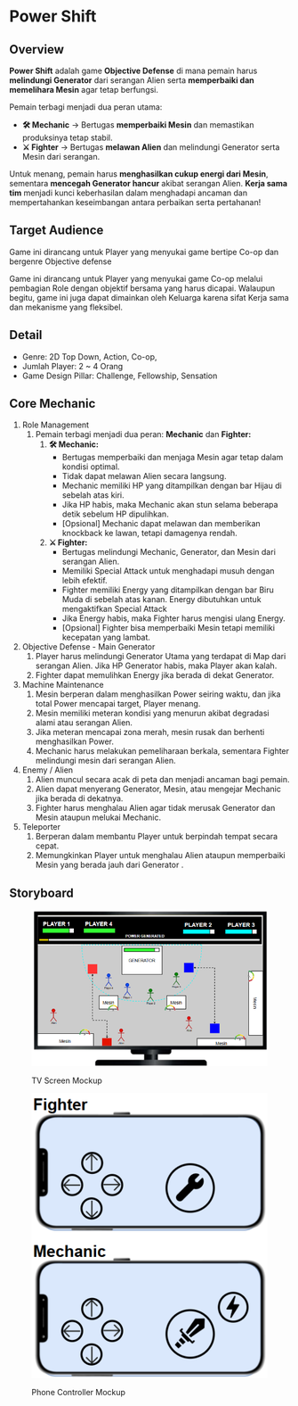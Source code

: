 # Power Shift

## Overview

**Power Shift** adalah game **Objective Defense** di mana pemain harus **melindungi Generator** dari serangan Alien serta **memperbaiki dan memelihara Mesin** agar tetap berfungsi.

Pemain terbagi menjadi dua peran utama:

* **🛠️ Mechanic** → Bertugas **memperbaiki Mesin** dan memastikan produksinya tetap stabil.
* **⚔️ Fighter** → Bertugas **melawan Alien** dan melindungi Generator serta Mesin dari serangan.

Untuk menang, pemain harus **menghasilkan cukup energi dari Mesin**, sementara **mencegah Generator hancur** akibat serangan Alien. **Kerja sama tim** menjadi kunci keberhasilan dalam menghadapi ancaman dan mempertahankan keseimbangan antara perbaikan serta pertahanan!&#x20;

## Target Audience

Game ini dirancang untuk Player yang menyukai game bertipe Co-op dan bergenre Objective defense&#x20;



Game ini dirancang untuk Player yang menyukai game Co-op melalui pembagian Role dengan objektif bersama yang harus dicapai. Walaupun begitu, game ini juga dapat dimainkan oleh Keluarga karena sifat Kerja sama dan mekanisme yang fleksibel. &#x20;

## Detail

* Genre: 2D Top Down, Action, Co-op,
* Jumlah Player: 2 \~ 4 Orang
* Game Design Pillar: Challenge, Fellowship, Sensation

## Core Mechanic

1. Role Management
   1. Pemain terbagi menjadi dua peran: **Mechanic** dan **Fighter:**
      1. **🛠️ Mechanic:**
         * Bertugas memperbaiki dan menjaga Mesin agar tetap dalam kondisi optimal.
         * Tidak dapat melawan Alien secara langsung.
         * Mechanic memiliki HP yang ditampilkan dengan bar Hijau di sebelah atas kiri.
         * Jika HP habis, maka Mechanic akan stun selama beberapa detik sebelum HP dipulihkan.
         * \[Opsional] Mechanic dapat melawan dan memberikan knockback ke lawan, tetapi damagenya rendah.
      2. **⚔️ Fighter:**
         * Bertugas melindungi Mechanic, Generator, dan Mesin dari serangan Alien.
         * Memiliki Special Attack untuk menghadapi musuh dengan lebih efektif.
         * Fighter memiliki Energy yang ditampilkan dengan bar Biru Muda di sebelah atas kanan. Energy dibutuhkan untuk mengaktifkan Special Attack
         * Jika Energy habis, maka Fighter harus mengisi ulang Energy.
         * \[Opsional] Fighter bisa memperbaiki Mesin tetapi memiliki kecepatan yang lambat.
2. Objective Defense - Main Generator
   1. Player harus melindungi Generator Utama yang terdapat di Map dari serangan Alien. Jika HP Generator habis, maka Player akan kalah.
   2. Fighter dapat memulihkan Energy jika berada di dekat Generator.
3. Machine Maintenance&#x20;
   1. Mesin berperan dalam menghasilkan Power seiring waktu, dan jika total Power mencapai target, Player menang.
   2. Mesin memiliki meteran kondisi yang menurun akibat degradasi alami atau serangan Alien.
   3. Jika meteran mencapai zona merah, mesin rusak dan berhenti menghasilkan Power.
   4. Mechanic harus melakukan pemeliharaan berkala, sementara Fighter melindungi mesin dari serangan Alien.
4. Enemy / Alien&#x20;
   1. Alien muncul secara acak di peta dan menjadi ancaman bagi pemain.
   2. Alien dapat menyerang Generator, Mesin, atau mengejar Mechanic jika berada di dekatnya.
   3. Fighter harus menghalau Alien agar tidak merusak Generator dan Mesin ataupun melukai Mechanic.
5. Teleporter
   1. Berperan dalam membantu Player untuk berpindah tempat secara cepat.
   2. Memungkinkan Player untuk menghalau Alien ataupun memperbaiki Mesin yang berada jauh dari Generator .

## Storyboard

<figure><img src=".gitbook/assets/image (3).png" alt=""><figcaption><p>TV Screen Mockup</p></figcaption></figure>

<figure><img src=".gitbook/assets/image (2).png" alt=""><figcaption><p>Phone Controller Mockup</p></figcaption></figure>
